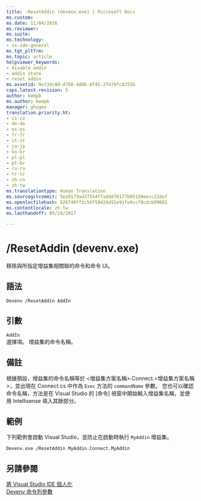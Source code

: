 ```yaml
---
title: -ResetAddin (devenv.exe) | Microsoft Docs
ms.custom: 
ms.date: 11/04/2016
ms.reviewer: 
ms.suite: 
ms.technology:
- vs-ide-general
ms.tgt_pltfrm: 
ms.topic: article
helpviewer_keywords:
- disable addin
- addin state
- reset addin
ms.assetid: 9e339c8d-d768-4d86-8f45-2f479fc8255b
caps.latest.revision: 5
author: kempb
ms.author: kempb
manager: ghogen
translation.priority.ht:
- cs-cz
- de-de
- es-es
- fr-fr
- it-it
- ja-jp
- ko-kr
- pl-pl
- pt-br
- ru-ru
- tr-tr
- zh-cn
- zh-tw
ms.translationtype: Human Translation
ms.sourcegitcommit: 5ea9179ad37514ffad4876177b05150eecc22def
ms.openlocfilehash: 826740ff2c56f50426d51e91fe9ccf8cdcb99081
ms.contentlocale: zh-tw
ms.lasthandoff: 05/24/2017

---
```

# <a name="resetaddin-devenvexe"></a>/ResetAddin (devenv.exe)
移除與所指定增益集相關聯的命令和命令 UI。  
  
## <a name="syntax"></a>語法  
  
```  
Devenv /ResetAddin AddIn  
```  
  
## <a name="arguments"></a>引數  
 `AddIn`  
 選擇項。 增益集的命令名稱。  
  
## <a name="remarks"></a>備註  
 根據預設，增益集的命令名稱等於 \<增益集方案名稱>.Connect.\<增益集方案名稱>，並出現在 Connect.cs 中作為 `Exec` 方法的 `commandName` 參數。 您也可以確認命令名稱，方法是在 Visual Studio 的 [命令] 視窗中開始輸入增益集名稱，並使用 Intellisense 填入其餘部分。  
  
## <a name="example"></a>範例  
 下列範例會啟動 Visual Studio，並防止在啟動時執行 `MyAddin` 增益集。  
  
```  
Devenv.exe /ResetAddin MyAddin.Connect.MyAddin  
```  
  
## <a name="see-also"></a>另請參閱  
 [將 Visual Studio IDE 個人化](../../ide/personalizing-the-visual-studio-ide.md)   
 [Devenv 命令列參數](../../ide/reference/devenv-command-line-switches.md)
